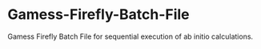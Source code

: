 # Gamess-Firefly-Batch-File
Gamess Firefly Batch File for sequential execution of ab initio calculations.
